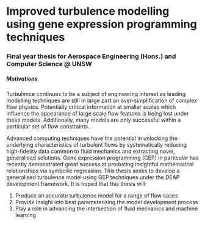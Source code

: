 # Improved turbulence modelling using gene expression programming techniques
### Final year thesis for Aerospace Engineering (Hons.) and Computer Science @ UNSW

##### Motivations
Turbulence continues to be a subject of engineering interest as leading modelling techniques are still in large part an over-simplification of complex flow physics.
Potentially critical information at smaller scales which influence the appearance of large scale flow features is being lost under these models. Additionally, many models are only successful within a particular set of flow constraints.

Advanced computing techniques have the potential in unlocking the underlying characteristics of turbulent flows by systematically reducing high-fidelity data common to fluid mechanics and extracting novel, generalised solutions. Gene expression programming (GEP) in particular has recently demonstrated great success at producing insightful mathematical relationships via symbollic regression.
This thesis seeks to develop a generalised turbulence model using GEP techniques under the DEAP development framework.
It is hoped that this thesis will: 
1. Produce an accurate turbulence model for a range of flow cases
2. Provide insight into best parameterising the model development process
3. Play a role in advancing the intersection of fluid mechanics and machine learning
